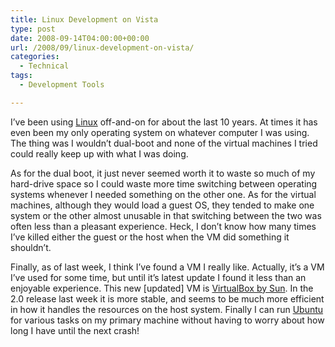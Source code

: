 ```yaml
---
title: Linux Development on Vista
type: post
date: 2008-09-14T04:00:00+00:00
url: /2008/09/linux-development-on-vista/
categories:
  - Technical
tags:
  - Development Tools

---
```

I’ve been using <a href="http://www.linux.com" target="_blank" rel="noopener noreferrer">Linux</a> off-and-on for about the last 10 years. At times it has even been my only operating system on whatever computer I was using. The thing was I wouldn’t dual-boot and none of the virtual machines I tried could really keep up with what I was doing.

As for the dual boot, it just never seemed worth it to waste so much of my hard-drive space so I could waste more time switching between operating systems whenever I needed something on the other one. As for the virtual machines, although they would load a guest OS, they tended to make one system or the other almost unusable in that switching between the two was often less than a pleasant experience. Heck, I don’t know how many times I’ve killed either the guest or the host when the VM did something it shouldn’t.

Finally, as of last week, I think I’ve found a VM I really like. Actually, it’s a VM I’ve used for some time, but until it’s latest update I found it less than an enjoyable experience. This new [updated] VM is <a href="http://www.virtualbox.org/" target="_blank" rel="noopener noreferrer">VirtualBox by Sun</a>. In the 2.0 release last week it is more stable, and seems to be much more efficient in how it handles the resources on the host system. Finally I can run <a href="http://www.ubuntu.com" target="_blank" rel="noopener noreferrer">Ubuntu</a> for various tasks on my primary machine without having to worry about how long I have until the next crash!